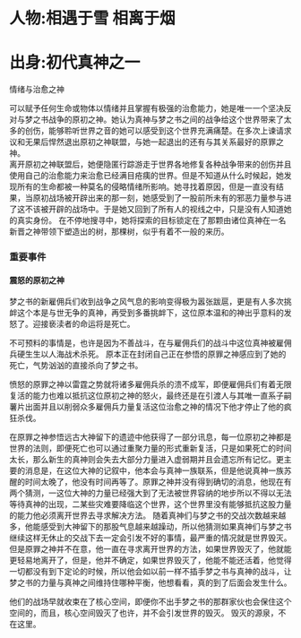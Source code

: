 # 人物:相遇于雪 相离于烟

# 出身:初代真神之一
情绪与治愈之神

可以赋予任何生命或物体以情绪并且掌握有极强的治愈能力，她是唯一一个坚决反对与梦之书战争的原初之神。她认为真神与梦之书之间的战争给这个世界带来了太多的创伤，能够聆听世界之音的她可以感受到这个世界充满痛楚。在多次上谏请求议和无果后悍然退出原初之神联盟，与她一起退出的还有与其关系最好的原罪之神。  
离开原初之神联盟后，她便隐匿行踪游走于世界各地修复各种战争带来的创伤并且使用自己的治愈能力来治愈已经满目疮痍的世界。但是不知道从什么时候起，她发现所有的生命都被一种莫名的侵略情绪所影响。她寻找着原因，但是一直没有结果，当原初战场被开辟出来的那一刻，她感受到了一股前所未有的邪恶力量参与进了这不该被开辟的战场中。于是她又回到了所有人的视线之中，只是没有人知道她的真实身份。
在不停地搜寻中，她将探索的目标锁定在了那颗由诸位真神在一名新晋之神带领下塑造出的树，那棵树，似乎有着不一般的来历。

### 重要事件
#### 震怒的原初之神
梦之书的新雇佣兵们收到战争之风气息的影响变得极为嚣张跋扈，更是有人多次挑衅这个本是与世无争的真神，再受到多番挑衅下，这位原本温和的神出乎意料的发怒了。迎接亵渎者的命运将是死亡。

不可预料的事情是，也许是因为不善战斗，在与雇佣兵们的战斗中这位真神被雇佣兵硬生生以人海战术杀死。
原本正在封闭自己正在参悟的原罪之神感应到了她的死亡，气势汹汹的直接杀向了梦之书。

愤怒的原罪之神以雷霆之势就将诸多雇佣兵杀的溃不成军，即便雇佣兵们有着无限复活的能力也难以抵抗这位原初之神的怒火，最终还是在引渡人与其唯一直系子嗣薯片出面并且以削弱众多雇佣兵力量复活这位治愈之神的情况下他才停止了他的疯狂杀伐。

在原罪之神参悟远古大神留下的遗迹中他获得了一部分讯息，每一位原初之神都是世界的法则，即便死亡也可以通过重聚力量的形式重新复活，只是如果死亡的时间太长，那么新生的真神则会失去大部分力量进入虚弱期并且会遗忘所有记忆。更主要的消息是，在这位大神的记叙中，他本会与真神一族联系，但是他说真神一族苏醒的时间太晚了，他没有时间再等了。原罪之神并没有得到确切的消息，他现在有两个猜测，一这位大神的力量已经强大到了无法被世界容纳的地步所以不得以无法等待真神的出现，二某些灾难要降临这个世界，这个世界里没有能够抵抗这股力量的能力他必须离开世界去寻求解决方法。
随着真神们与梦之书的交战次数越来越多，他能感受到大神留下的那股气息越来越躁动，所以他猜测如果真神们与梦之书继续这样无休止的交战下去一定会引发不好的事情，最严重的情况就是世界毁灭。
但是原罪之神并不在意，他一直在寻求离开世界的方法，如果世界毁灭了，他就能更轻易地离开了，但是，他并不确定，如果世界毁灭了，他能不能还活着，他觉得一切都没有到下定论的时候，所以他会如以前一样不插手梦之书与真神的战斗，让梦之书的力量与真神之间维持住哪种平衡，他想看看，真的到了后面会发生什么。

他们的战场早就收束在了核心空间，即便你不出手梦之书的那群家伙也会保住这个空间的，而且，核心空间毁灭了也许，并不会引发世界的毁灭。
毁灭的源泉，不在这里。


